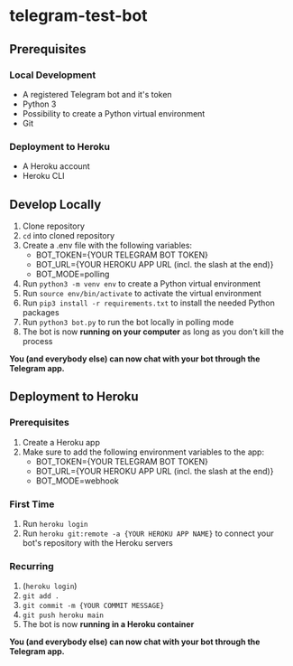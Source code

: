 # telegram-test-bot

## Prerequisites

### Local Development

- A registered Telegram bot and it's token
- Python 3
- Possibility to create a Python virtual environment
- Git

### Deployment to Heroku

- A Heroku account
- Heroku CLI

## Develop Locally

1. Clone repository
2. ``cd`` into cloned repository
3. Create a .env file with the following variables:
   - BOT_TOKEN={YOUR TELEGRAM BOT TOKEN}
   - BOT_URL={YOUR HEROKU APP URL (incl. the slash at the end)}
   - BOT_MODE=polling
4. Run ``python3 -m venv env`` to create a Python virtual environment
5. Run ``source env/bin/activate`` to activate the virtual environment
6. Run ``pip3 install -r requirements.txt`` to install the needed Python packages
7. Run ``python3 bot.py`` to run the bot locally in polling mode
8. The bot is now **running on your computer** as long as you don't kill the process

**You (and everybody else) can now chat with your bot through the Telegram app.**

## Deployment to Heroku

### Prerequisites

1. Create a Heroku app
2. Make sure to add the following environment variables to the app:
   - BOT_TOKEN={YOUR TELEGRAM BOT TOKEN}
   - BOT_URL={YOUR HEROKU APP URL (incl. the slash at the end)}
   - BOT_MODE=webhook

### First Time

1. Run ``heroku login``
2. Run ``heroku git:remote -a {YOUR HEROKU APP NAME}`` to connect your bot's repository with the Heroku servers

### Recurring

1. (``heroku login``)
2. ``git add .``
3. ``git commit -m {YOUR COMMIT MESSAGE}``
4. ``git push heroku main``
5. The bot is now **running in a Heroku container**

**You (and everybody else) can now chat with your bot through the Telegram app.**
